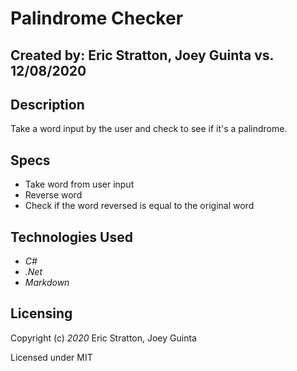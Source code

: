 # Palindrome Checker

## Created by: Eric Stratton, Joey Guinta vs. 12/08/2020

## Description

Take a word input by the user and check to see if it's a palindrome.

## Specs

- Take word from user input
- Reverse word
- Check if the word reversed is equal to the original word


## Technologies Used

- _C#_
- _.Net_
- _Markdown_

## Licensing

Copyright (c) _2020_ Eric Stratton, Joey Guinta 

Licensed under MIT 